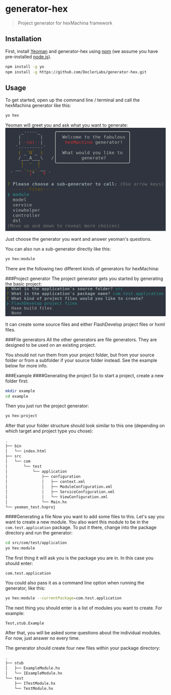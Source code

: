 # generator-hex
> Project generator for hexMachina framework

## Installation

First, install [Yeoman](http://yeoman.io) and generator-hex using [npm](https://www.npmjs.com/)
(we assume you have pre-installed [node.js](https://nodejs.org/)).

```bash
npm install -g yo
npm install -g https://github.com/DoclerLabs/generator-hex.git
```

## Usage

To get started,
open up the command line / terminal and call the hexMachina generator like this:

```bash
yo hex
```
Yeoman will greet you and ask what you want to generate:
![generator-hex](doc/yo_hex.png "yo hex")

Just choose the generator you want and answer yeoman's questions.

You can also run a sub-generator directly like this:
```bash
yo hex:module
```
There are the following two different kinds of generators for hexMachina:

###Project generator
The project generator gets you started by generating the basic project:
![Project generator](doc/yo_hex_project.png "Project generator")

It can create some source files and either FlashDevelop project files or hxml files.

###File generators
All the other generators are file generators.
They are designed to be used on an existing project.

You should not run them from your project folder,
but from your source folder or from a subfolder if your source folder instead.
See the example below for more info.

###Example
####Generating the project
So to start a project, create a new folder first:
```bash
mkdir example
cd example
```
Then you just run the project generator:
```bash
yo hex:project
```
After that your folder structure should look similar to this one
(depending on which target and project type you chose):
```
.
├── bin
│   └── index.html
├── src
│   └── com
│       └── test
│           └── application
│               ├── configuration
│               │   ├── context.xml
│               │   ├── ModuleConfiguration.xml
│               │   ├── ServiceConfiguration.xml
│               │   └── ViewConfiguration.xml
│               └── Main.hx
└── yeoman_test.hxproj
```

####Generating a file
Now you want to add some files to this. Let's say you want to create a new module.
You also want this module to be in the `com.test.application` package.
To put it there, change into the package directory and run the generator:
```bash
cd src/com/test/application
yo hex:module
```
The first thing it will ask you is the package you are in. In this case you should enter:
```
com.test.application
```
You could also pass it as a command line option when running the generator, like this:
```bash
yo hex:module --currentPackage=com.test.application
```
The next thing you should enter is a list of modules you want to create.
For example:
```
Test,stub.Example
```
After that, you will be asked some questions about the individual modules.
For now, just answer no every time.

The generator should create four new files within your package directory:
```
.
├── stub
│   ├── ExampleModule.hx
│   └── IExampleModule.hx
└── test
    ├── ITestModule.hx
    └── TestModule.hx
```
